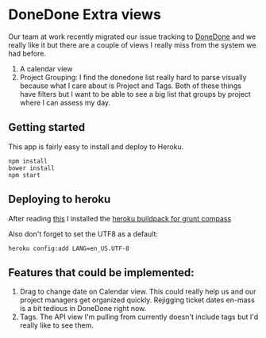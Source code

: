 # DoneDone Extra views

Our team at work recently migrated our issue tracking to [DoneDone](http://www.getdonedone.com/) and we really like it but there are a couple of views I really miss from the system we had before. 

1. A calendar view
2. Project Grouping: I find the donedone list really hard to parse visually because what I care about is Project and Tags. Both of these things have filters but I want to be able to see a big list that groups by project where I can assess my day.

## Getting started

This app is fairly easy to install and deploy to Heroku.

```
npm install
bower install
npm start
```

## Deploying to heroku

After reading [this](https://medium.com/@3runjo/how-to-deploy-a-grunt-project-on-heroku-c227cb1ddc56) I installed the [heroku buildpack for grunt compass](https://github.com/stephanmelzer/heroku-buildpack-nodejs-grunt-compass)

Also don't forget to set the UTF8 as a default:

```
heroku config:add LANG=en_US.UTF-8
```

## Features that could be implemented:

1. Drag to change date on Calendar view. This could really help us and our project managers get organized quickly. Rejigging ticket dates en-mass is a bit tedious in DoneDone right now. 
2. Tags. The API view I'm pulling from currently doesn't include tags but I'd really like to see them.